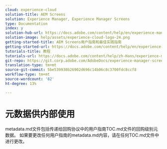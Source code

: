 ```yaml
---
cloud: experience-cloud
solution-title: AEM Screens
solution: Experience Manager, Experience Manager Screens
type: Documentation
index: y
solution-hub-url: https://docs.adobe.com/content/help/en/experience-manager-screens/user-guide/aem-screens-introduction.html
solution-image: help/assets/experience-cloud-logo-24.png
getting-started-title: AEM Screens用户指南和最佳实践指南
getting-started-url: https://docs.adobe.com/content/help/en/experience-manager-screens/user-guide/aem-screens-introduction.html
tutorials-title: 教程
tutorials-url: https://docs.adobe.com/content/help/zh-Hans/experience-manager-screens/using/about-guide.html
git-repo: https://git.corp.adobe.com/AdobeDocs/experience-manager-screens.zh-Hans
translation-type: tm+mt
source-git-commit: 5be539930b26902d696c14b06c8c3700fdc8ccf8
workflow-type: tm+mt
source-wordcount: '82'
ht-degree: 13%

---
```



# 元数据供内部使用

metadata.md文件包括传递给回购协议中的用户指南TOC.md文件的回购级别元数据。 如果要更改任何用户指南的metadata.md内容，请在任何TOC.md文件中进行更改。
